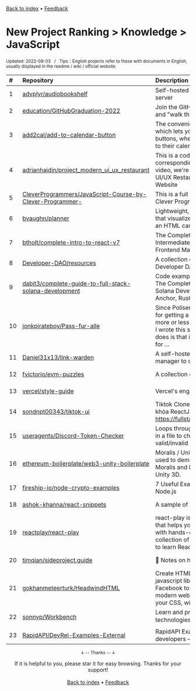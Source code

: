 <a href="https://github.com/GrowingGit/GitHub-English-Top-Charts#github-english-top-charts">Back to index</a> • <a href="/content/docs/feedback.md">Feedback</a>

# New Project Ranking > Knowledge > JavaScript
<sub>Updated: 2022-08-03&nbsp;&nbsp;&nbsp;/&nbsp;&nbsp;&nbsp;Tips：English projects refer to those with documents in English, usually displayed in the readme / wiki / official website.</sub>

|#|Repository|Description|Stars|Updated|Created|
|:-|:-|:-|:-|:-|:-|
|1|[advplyr/audiobookshelf](https://github.com/advplyr/audiobookshelf)|Self-hosted audiobook and podcast server|1416|2022-08-01|2021-08-17|
|2|[education/GitHubGraduation-2022](https://github.com/education/GitHubGraduation-2022)|Join the GitHub Graduation Yearbook and "walk the stage" on June 11.|1363|2022-06-08|2022-04-11|
|3|[add2cal/add-to-calendar-button](https://github.com/add2cal/add-to-calendar-button)|The convenient JavaScript snippet, which lets you reliably create beautiful buttons, where people can add events to their calendars.|772|2022-07-29|2021-10-13|
|4|[adrianhajdin/project_modern_ui_ux_restaurant](https://github.com/adrianhajdin/project_modern_ui_ux_restaurant)|This is a code repository for the corresponding video tutorial. In this video, we're going to build a Modern UI/UX Restaurant Landing Page Website|609|2022-02-18|2022-01-11|
|5|[CleverProgrammers/JavaScript-Course-by-Clever-Programmer-](https://github.com/CleverProgrammers/JavaScript-Course-by-Clever-Programmer-)|This is a full JavaScript course by Clever Programmer|544|2022-06-09|2022-06-07|
|6|[bvaughn/planner](https://github.com/bvaughn/planner)|Lightweight, interactive planning tool that visualizes a series of tasks using an HTML canvas|498|2022-06-03|2021-12-21|
|7|[btholt/complete-intro-to-react-v7](https://github.com/btholt/complete-intro-to-react-v7)|The Complete Intro to React v7 and Intermediate React v4 as taught on Frontend Masters|443|2022-07-07|2022-02-02|
|8|[Developer-DAO/resources](https://github.com/Developer-DAO/resources)|A collection of useful resources for Developer DAO members|422|2022-05-19|2021-09-19|
|9|[dabit3/complete-guide-to-full-stack-solana-development](https://github.com/dabit3/complete-guide-to-full-stack-solana-development)|Code examples for the blog post titled The Complete Guide to Full Stack Solana Development with React, Anchor, Rust, and Phantom|413|2022-04-18|2021-09-13|
|10|[jonkpirateboy/Pass-fur-alle](https://github.com/jonkpirateboy/Pass-fur-alle)|Since Polisens web queueing solution for getting a passport sucks, and it is more or less impossible to book a time, I wrote this small javascript. What it does is that it automates the searching for  ...|396|2022-05-24|2022-03-19|
|11|[Daniel31x13/link-warden](https://github.com/Daniel31x13/link-warden)|A self-hosted bookmark + archive manager to store your useful links.|387|2022-07-20|2022-04-09|
|12|[fvictorio/evm-puzzles](https://github.com/fvictorio/evm-puzzles)|A collection of EVM puzzles|371|2022-03-31|2021-08-10|
|13|[vercel/style-guide](https://github.com/vercel/style-guide)|Vercel's engineering style guide|366|2022-06-08|2022-03-29|
|14|[sondnpt00343/tiktok-ui](https://github.com/sondnpt00343/tiktok-ui)|Tiktok Clone, dự án thực hành trong khóa ReactJS tại F8: https://fullstack.edu.vn/courses/reactjs|352|2022-06-10|2022-04-28|
|15|[useragents/Discord-Token-Checker](https://github.com/useragents/Discord-Token-Checker)|Loops through a list of Discord tokens in a file to check if they are valid/invalid|320|2022-07-10|2022-04-28|
|16|[ethereum-boilerplate/web3-unity-boilerplate](https://github.com/ethereum-boilerplate/web3-unity-boilerplate)|Moralis / Unity3D Boilerplate project used to demonstrate how to integrate Moralis and Moralis Web3Api with Unity 3D.|314|2022-05-28|2021-11-15|
|17|[fireship-io/node-crypto-examples](https://github.com/fireship-io/node-crypto-examples)|7 Useful Examples of Cryptography in Node.js|312|2022-06-13|2021-11-01|
|18|[ashok-khanna/react-snippets](https://github.com/ashok-khanna/react-snippets)|A sample of useful snippets in React|296|2022-05-28|2022-05-13|
|19|[reactplay/react-play](https://github.com/reactplay/react-play)|react-play is an opensource platform that helps you learn ReactJS faster with hands-on practice model. It is a collection of projects that you can use to learn ReactJS.|293|2022-08-02|2022-01-10|
|20|[timqian/sideproject.guide](https://github.com/timqian/sideproject.guide)|🔨 Notes on how to build side projects|278|2022-06-27|2022-05-01|
|21|[gokhanmeteerturk/HeadwindHTML](https://github.com/gokhanmeteerturk/HeadwindHTML)|Create HTML from CSS! A modern javascript library you'd expect Facebook to invent. Slowly build modern websites without ever leaving your CSS, with HeadwindHTML|263|2022-05-27|2022-05-27|
|22|[sonnyp/Workbench](https://github.com/sonnyp/Workbench)|Learn and prototype with GNOME technologies 🛠️|262|2022-07-26|2022-01-22|
|23|[RapidAPI/DevRel-Examples-External](https://github.com/RapidAPI/DevRel-Examples-External)|RapidAPI Examples by external developers — curated as is.|230|2022-04-23|2021-09-28|

<div align="center">
    <p><sub>↓ -- Thanks -- ↓</sub></p>
    If it is helpful to you, please star it for easy browsing. Thanks for your support!
</div>

<br/>

<div align="center"><a href="https://github.com/GrowingGit/GitHub-English-Top-Charts#github-english-top-charts">Back to index</a> • <a href="/content/docs/feedback.md">Feedback</a></div>
